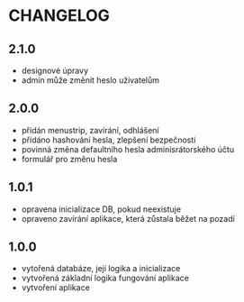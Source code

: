 # CHANGELOG

## 2.1.0

- designové úpravy
- admin může změnit heslo uživatelům

## 2.0.0

- přidán menustrip, zavírání, odhlášení
- přidáno hashování hesla, zlepšení bezpečnosti
- povinná změna defaultního hesla adminisrátorského účtu
- formulář pro změnu hesla

## 1.0.1

- opravena inicializace DB, pokud neexistuje
- opraveno zavírání aplikace, která zůstala běžet na pozadí

## 1.0.0

- vytořená databáze, její logika a inicializace
- vytvořená základní logika fungování aplikace
- vytvoření aplikace
